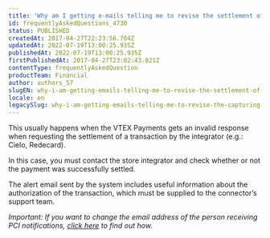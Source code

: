 ```yaml
---
title: 'Why am I getting e-mails telling me to revise the settlement of a payment?'
id: frequentlyAskedQuestions_4730
status: PUBLISHED
createdAt: 2017-04-27T22:23:56.704Z
updatedAt: 2022-07-19T13:00:25.935Z
publishedAt: 2022-07-19T13:00:25.935Z
firstPublishedAt: 2017-04-27T23:02:43.821Z
contentType: frequentlyAskedQuestion
productTeam: Financial
author: authors_57
slugEN: why-i-am-getting-emails-telling-me-to-revise-the-settlement-of-payment
locale: en
legacySlug: why-i-am-getting-emails-telling-me-to-revise-the-capturing-of-payment
---
```


This usually happens when the VTEX Payments gets an invalid response when requesting the settlement of a transaction by the integrator (e.g.: Cielo, Redecard).

In this case, you must contact the store integrator and check whether or not the payment was successfully settled.

The alert email sent by the system includes useful information about the authorization of the transaction, which must be supplied to the connector’s support team.

_Important: If you want to change the email address of the person receiving PCI notifications, [click here](http://help.vtex.com/tutorial/como-configurar-notificacoes/ "click here") to find out how._
